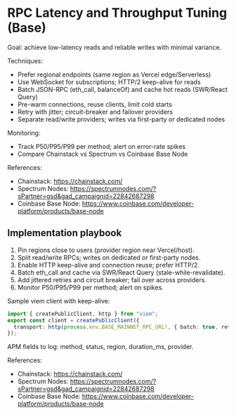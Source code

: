 # RPC Latency and Throughput Tuning (Base)

Goal: achieve low-latency reads and reliable writes with minimal variance.

Techniques:
- Prefer regional endpoints (same region as Vercel edge/Serverless)
- Use WebSocket for subscriptions; HTTP/2 keep-alive for reads
- Batch JSON-RPC (eth_call, balanceOf) and cache hot reads (SWR/React Query)
- Pre-warm connections, reuse clients, limit cold starts
- Retry with jitter; circuit-breaker and failover providers
- Separate read/write providers; writes via first-party or dedicated nodes

Monitoring:
- Track P50/P95/P99 per method; alert on error-rate spikes
- Compare Chainstack vs Spectrum vs Coinbase Base Node

References:
- Chainstack: https://chainstack.com/
- Spectrum Nodes: https://spectrumnodes.com/?sPartner=gsd&gad_campaignid=22842687298
- Coinbase Base Node: https://www.coinbase.com/developer-platform/products/base-node


## Implementation playbook

1) Pin regions close to users (provider region near Vercel/host).
2) Split read/write RPCs; writes on dedicated or first-party nodes.
3) Enable HTTP keep-alive and connection reuse; prefer HTTP/2.
4) Batch eth_call and cache via SWR/React Query (stale-while-revalidate).
5) Add jittered retries and circuit breaker; fail over across providers.
6) Monitor P50/P95/P99 per method; alert on spikes.

Sample viem client with keep-alive:
```ts
import { createPublicClient, http } from "viem";
export const client = createPublicClient({
  transport: http(process.env.BASE_MAINNET_RPC_URL!, { batch: true, retryCount: 2, timeout: 10_000, fetchOptions: { keepalive: true } })
});
```

APM fields to log: method, status, region, duration_ms, provider.

References:
- Chainstack: https://chainstack.com/
- Spectrum Nodes: https://spectrumnodes.com/?sPartner=gsd&gad_campaignid=22842687298
- Coinbase Base Node: https://www.coinbase.com/developer-platform/products/base-node
